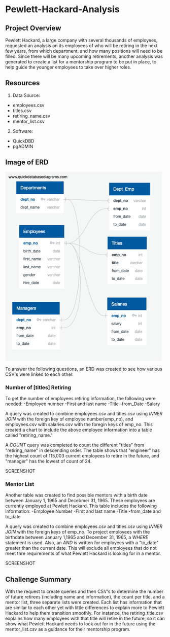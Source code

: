 # Pewlett-Hackard-Analysis

## Project Overview
Pewlett Hackard, a large company with several thousands of employees, requested an analysis on its employees of who will be retiring in the next few years, from which department, and how many positions will need to be filled.  Since there will be many upcoming retirements, another analysis was generated to create a list for a mentorship program to be put in place, to help guide the younger employees to take over higher roles. 

## Resources
1) Data Source: 
  - employees.csv
  - titles.csv
  - retiring_name.csv
  - mentor_list.csv
2) Software:
  - QuickDBD
  - pgADMIN

## Image of ERD
<img width=“500” alt=“” src="https://github.com/estherhk/Pewlett-Hackard-Analysis/blob/master/EmployeeDB.png">

To answer the following questions, an ERD was created to see how various CSV's were linked to each other.  

### Number of [titles] Retiring

To get the number of employees retiring information, the following were needed:
-Employee number
-First and last name
-Title
-from_Date
-Salary

A query was created to combine employees.csv and titles.csv  using <i>INNER JOIN</i> with the foreign key of employee number(emp_no), and employees.csv with salaries.csv with the foregin keys of emp_no.  This created a chart to include the above employee information into a table called "retiring_name."

A <i> COUNT</i> query was completed to count the different "titles" from "retiring_name" in descending order.  The table shows that "engineer" has the highest count of 115,003 current employees to retire in the future, and "manager" has the lowest of count of 24.  

SCREENSHOT

### Mentor List

Another table was created to find possible mentors with a birth date between January 1, 1965 and Decebmer 31, 1965.  These employees are currently employed at Pewlett Hackard.  This table includes the following information:
-Employee Number
-First and last name
-Title
-from_date and to_date

A query was created to combine employees.csv and titles.csv using <i> INNER JOIN </i> with the foreign keys of emp_no.  To project employees with the birthdate between January 1,1965 and December 31, 1965, a <i> WHERE </i> statement is used.  Also, an <i> AND </i> is written for employees with a "to_date" greater than the current date.  This will exclude all employees that do not meet thre requirements of what Pewlett Hackard is looking for in a mentor.

SCREENSHOT

## Challenge Summary

With the request to create queries and then CSV's to determine the number of future retirees (including name and information), the count per title, and a mentor list, three separate lists were created.  Each list has information that are similar to each other yet with little differences to explain more to Pewlett Hackard to help them transition smoothly.  For instance, the retiring_title.csv explains how many employees with that title will retire in the future, so it can show what Pewlett Hackard needs to look out for in the future using the mentor_list.csv as a guidance for their mentorship program. 
